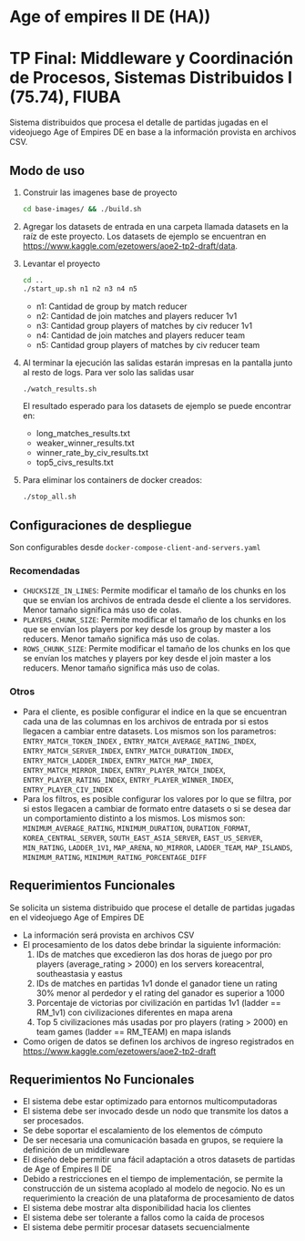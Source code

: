 # Age of empires II DE (HA))
# TP Final: Middleware y Coordinación de Procesos, Sistemas Distribuidos I (75.74), FIUBA

Sistema distribuidos que procesa el detalle de partidas jugadas en el videojuego Age of Empires DE en base a la información provista en archivos CSV.

## Modo de uso

1. Construir las imagenes base de proyecto
	```bash
	cd base-images/ && ./build.sh
	```

2. Agregar los datasets de entrada en una carpeta llamada datasets en la raíz de este proyecto. Los datasets de ejemplo se encuentran en https://www.kaggle.com/ezetowers/aoe2-tp2-draft/data.

3. Levantar el proyecto

	```bash
	cd ..
	./start_up.sh n1 n2 n3 n4 n5
	```

	* n1: Cantidad de group by match reducer
	* n2: Cantidad de join matches and players reducer 1v1
	* n3: Cantidad group players of matches by civ reducer 1v1
	* n4: Cantidad de join matches and players reducer team
	* n5: Cantidad group players of matches by civ reducer team

4. Al terminar la ejecución las salidas estarán impresas en la pantalla junto al resto de logs. Para ver solo las salidas usar

	```bash
	./watch_results.sh
	```

	El resultado esperado para los datasets de ejemplo se puede encontrar en:
	* long_matches_results.txt
	* weaker_winner_results.txt
	* winner_rate_by_civ_results.txt
	* top5_civs_results.txt

5. Para eliminar los containers de docker creados:

	```bash
	./stop_all.sh
	```

## Configuraciones de despliegue
Son configurables desde `docker-compose-client-and-servers.yaml`

### Recomendadas

* `CHUCKSIZE_IN_LINES`: Permite modificar el tamaño de los chunks en los que se envían los archivos de entrada desde el cliente a los servidores. Menor tamaño significa más uso de colas.
* `PLAYERS_CHUNK_SIZE`: Permite modificar el tamaño de los chunks en los que se envían los players por key desde los group by master a los reducers. Menor tamaño significa más uso de colas.
* `ROWS_CHUNK_SIZE`: Permite modificar el tamaño de los chunks en los que se envían los matches y players por key desde el join master a los reducers. Menor tamaño significa más uso de colas.

### Otros
* Para el cliente, es posible configurar el indice en la que se encuentran cada una de las columnas en los archivos de entrada por si estos llegacen a cambiar entre datasets. Los mismos son los parametros: `ENTRY_MATCH_TOKEN_INDEX` , `ENTRY_MATCH_AVERAGE_RATING_INDEX`, `ENTRY_MATCH_SERVER_INDEX`, `ENTRY_MATCH_DURATION_INDEX`, `ENTRY_MATCH_LADDER_INDEX`, `ENTRY_MATCH_MAP_INDEX`, `ENTRY_MATCH_MIRROR_INDEX`, `ENTRY_PLAYER_MATCH_INDEX`, `ENTRY_PLAYER_RATING_INDEX`, `ENTRY_PLAYER_WINNER_INDEX`, `ENTRY_PLAYER_CIV_INDEX`
* Para los filtros, es posible configurar los valores por lo que se filtra, por si estos llegacen a cambiar de formato entre datasets o si se desea dar un comportamiento distinto a los mismos. Los mismos son: `MINIMUM_AVERAGE_RATING`, `MINIMUM_DURATION`, `DURATION_FORMAT`, `KOREA_CENTRAL_SERVER`, `SOUTH_EAST_ASIA_SERVER`, `EAST_US_SERVER`, `MIN_RATING`, `LADDER_1V1`, `MAP_ARENA`, `NO_MIRROR`, `LADDER_TEAM`, `MAP_ISLANDS`, `MINIMUM_RATING`, `MINIMUM_RATING_PORCENTAGE_DIFF`

## Requerimientos Funcionales
Se solicita un sistema distribuido que procese el detalle de partidas jugadas en el
videojuego Age of Empires DE
- La información será provista en archivos CSV
- El procesamiento de los datos debe brindar la siguiente información:
    1. IDs de matches que excedieron las dos horas de juego por pro players
(average_rating > 2000) en los servers koreacentral, southeastasia y eastus
    2. IDs de matches en partidas 1v1 donde el ganador tiene un rating 30% menor al
perdedor y el rating del ganador es superior a 1000
    3. Porcentaje de victorias por civilización en partidas 1v1 (ladder == RM_1v1) con
civilizaciones diferentes en mapa arena
    4. Top 5 civilizaciones más usadas por pro players (rating > 2000) en team games
(ladder == RM_TEAM) en mapa islands
- Como origen de datos se definen los archivos de ingreso registrados en https://www.kaggle.com/ezetowers/aoe2-tp2-draft

## Requerimientos No Funcionales
- El sistema debe estar optimizado para entornos multicomputadoras
- El sistema debe ser invocado desde un nodo que transmite los datos a ser
procesados.
- Se debe soportar el escalamiento de los elementos de cómputo
- De ser necesaria una comunicación basada en grupos, se requiere la definición
de un middleware
- El diseño debe permitir una fácil adaptación a otros datasets de partidas de
Age of Empires II DE
- Debido a restricciones en el tiempo de implementación, se permite la
construcción de un sistema acoplado al modelo de negocio. No es un
requerimiento la creación de una plataforma de procesamiento de datos
- El sistema debe mostrar alta disponibilidad hacia los clientes
- El sistema debe ser tolerante a fallos como la caída de procesos
- El sistema debe permitir procesar datasets secuencialmente